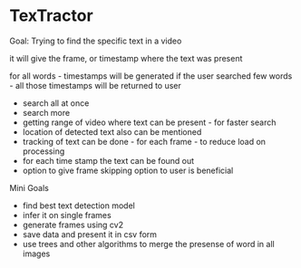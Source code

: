 # TexTractor

Goal: Trying to find the specific text in a video

it will give the frame, or timestamp where the text was present

for all words - timestamps will be generated 
if the user searched few words - all those timestamps will be returned to user

- search all at once
- search more 
- getting range of video where text can be present - for faster search
- location of detected text also can be mentioned 
- tracking of text can be done - for each frame - to reduce load on processing
- for each time stamp the text can be found out
- option to give frame skipping option to user is beneficial

Mini Goals
- find best text detection model
- infer it on single frames
- generate frames using cv2
- save data and present it in csv form 
- use trees and other algorithms to merge the presense of word in all images